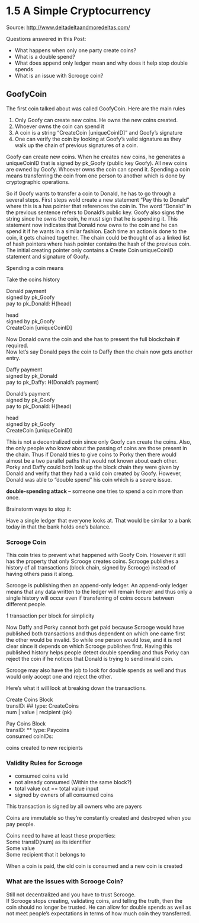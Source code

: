 1.5 A Simple Cryptocurrency
=======================================
Source:  http://www.deltadeltaandmoredeltas.com/

Questions answered in this Post:

-   What happens when only one party create coins?
-   What is a double spend?
-   What does append only ledger mean and why does it help stop double
    spends
-   What is an issue with Scrooge coin?

## GoofyCoin

The first coin talked about was called GoofyCoin. Here are the main
rules

1.  Only Goofy can create new coins. He owns the new coins created.
2.  Whoever owns the coin can spend it
3.  A coin is a string “CreateCoin \[uniqueCoinID\]” and Goofy’s
    signature
4.  One can verify the coin by looking at Goofy’s valid signature as
    they walk up the chain of previous signatures of a coin.

Goofy can create new coins. When he creates new coins, he generates a
uniqueCoinID that is signed by pk\_Goofy (public key Goofy). All new
coins are owned by Goofy. Whoever owns the coin can spend it. Spending a
coin means transferring the coin from one person to another which is
done by cryptographic operations.

So if Goofy wants to transfer a coin to Donald, he has to go through a
several steps. First steps wold create a new statement “Pay this to
Donald” where this is a has pointer that references the coin in. The
word “Donald” in the previous sentence refers to Donald’s public key.
Goofy also signs the string since he owns the coin, he must sign that he
is spending it. This statement now indicates that Donald now owns to the
coin and he can spend it if he wants in a similar fashion. Each time an
action is done to the coin, it gets chained together. The chain could be
thought of as a linked list of hash pointers where hash pointer contains
the hash of the previous coin. The initial creating pointer only
contains a Create Coin uniqueCoinID statement and signature of Goofy.

Spending a coin means

Take the coins history

Donald payment  
signed by pk\_Goofy  
pay to pk\_Donald: H(head)

head  
signed by pk\_Goofy  
CreateCoin \[uniqueCoinID\]

Now Donald owns the coin and she has to present the full blockchain if
required.  
Now let’s say Donald pays the coin to Daffy then the chain now gets
another entry.

Daffy payment  
signed by pk\_Donald  
pay to pk\_Daffy: H(Donald’s payment)

Donald’s payment  
signed by pk\_Goofy  
pay to pk\_Donald: H(head)

head  
signed by pk\_Goofy  
CreateCoin \[uniqueCoinID\]

This is not a decentralized coin since only Goofy can create the coins.
Also, the only people who know about the passing of coins are those
present in the chain. Thus if Donald tries to give coins to Porky then
there would almost be a two parallel paths that would not known about
each other. Porky and Daffy could both look up the block chain they were
given by Donald and verify that they had a valid coin created by Goofy.
However, Donald was able to “double spend” his coin which is a severe
issue.

**double-spending attack** – someone one tries to spend a coin more than
once.

Brainstorm ways to stop it:

Have a single ledger that everyone looks at. That would be similar to a
bank today in that the bank holds one’s balance.

### Scrooge Coin

This coin tries to prevent what happened with Goofy Coin. However it
still has the property that only Scrooge creates coins. Scrooge
publishes a history of all transactions (block chain, signed by Scrooge)
instead of having others pass it along.

Scrooge is publishing then an append-only ledger. An append-only ledger
means that any data written to the ledger will remain forever and thus
only a single history will occur even if transferring of coins occurs
between different people.

1 transaction per block for simplicity

Now Daffy and Porky cannot both get paid because Scrooge would have
published both transactions and thus dependent on which one came first
the other would be invalid. So while one person would lose, and it is
not clear since it depends on which Scrooge publishes first. Having this
published history helps people detect double spending and thus Porky can
reject the coin if he notices that Donald is trying to send invalid
coin.

Scrooge may also have the job to look for double spends as well and thus
would only accept one and reject the other.

Here’s what it will look at breaking down the transactions.

Create Coins Block  
transID: \#\# type: CreateCoins  
num | value | recipient (pk)

Pay Coins Block  
transID: \*\* type: Paycoins  
consumed coinIDs:

coins created to new recipients

### Validity Rules for Scrooge

-   consumed coins valid
-   not already consumed (Within the same block?)
-   total value out == total value input
-   signed by owners of all consumed coins

This transaction is signed by all owners who are payers

Coins are immutable so they’re constantly created and destroyed when you
pay people.

Coins need to have at least these properties:  
Some transID(num) as its identifier  
Some value  
Some recipient that it belongs to

When a coin is paid, the old coin is consumed and a new coin is created

### What are the issues with Scrooge Coin?

Still not decentralized and you have to trust Scrooge.  
If Scrooge stops creating, validating coins, and telling the truth, then
the coin should no longer be trusted. He can allow for double spends as
well as not meet people’s expectations in terms of how much coin they
transferred.
